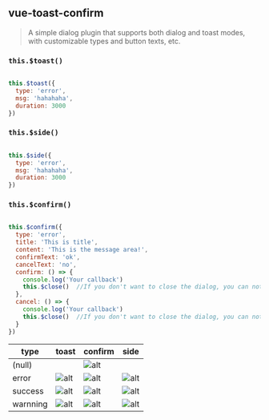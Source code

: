 ## vue-toast-confirm


> A simple dialog plugin that supports both dialog and toast modes, with customizable types and button texts, etc.

### ```this.$toast()```

```javascript

this.$toast({
  type: 'error',
  msg: 'hahahaha',
  duration: 3000
})

```

### ```this.$side()```

```javascript

this.$side({
  type: 'error',
  msg: 'hahahaha',
  duration: 3000
})

```

### ```this.$confirm()```

```javascript

this.$confirm({
  type: 'error',
  title: 'This is title',
  content: 'This is the message area!',
  confirmText: 'ok',
  cancelText: 'no',
  confirm: () => {
    console.log('Your callback')
    this.$close()  //If you don't want to close the dialog, you can not use it.
  },
  cancel: () => {
    console.log('Your callback')
    this.$close()  //If you don't want to close the dialog, you can not use it.
  }
})

```

type | toast | confirm | side
---|---|---|---
 (null)| | ![alt](https://sansiro.me/upload/0685345cbb629464a721507a5349a0c6-WX20181010-170745.png) |
error |  ![alt](https://sansiro.me/upload/050f93b8f65c250943796ae791a98d4e-WX20181010-165254.png) | ![alt](https://sansiro.me/upload/95155c3b40ba66331437be905ffb5ac5-WX20181010-170731.png) | ![alt](https://sansiro.me/upload/0fe9dad5526008cf09b1a862786ce214-wx11.png)
success | ![alt](https://sansiro.me/upload/68334f9036750bb60734f62829b985bd-WX20181010-165235.png) | ![alt](https://sansiro.me/upload/5cf0d204ee56831ddfee7ab5996b60dc-WX20181010-165113.png) | ![alt](https://sansiro.me/upload/a76d945836244ab8e21d78df93ce25b8-wx22.png)
warnning | ![alt](https://sansiro.me/upload/26d92cda7bc24f233326719720c7f0bf-WX20181010-165207.png) | ![alt](https://sansiro.me/upload/229d89301fae3e793b82f015a9e12ab2-WX20181010-165015.png) | ![alt](https://sansiro.me/upload/9cb792884b57e17933e96bf47226dd0f-WX20181011-184654.png)


